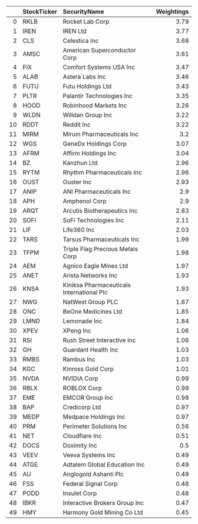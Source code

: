 |    | StockTicker   | SecurityName                              |   Weightings |
|---:|:--------------|:------------------------------------------|-------------:|
|  0 | RKLB          | Rocket Lab Corp                           |         3.79 |
|  1 | IREN          | IREN Ltd                                  |         3.77 |
|  2 | CLS           | Celestica Inc                             |         3.68 |
|  3 | AMSC          | American Superconductor Corp              |         3.61 |
|  4 | FIX           | Comfort Systems USA Inc                   |         3.47 |
|  5 | ALAB          | Astera Labs Inc                           |         3.46 |
|  6 | FUTU          | Futu Holdings Ltd                         |         3.43 |
|  7 | PLTR          | Palantir Technologies Inc                 |         3.35 |
|  8 | HOOD          | Robinhood Markets Inc                     |         3.26 |
|  9 | WLDN          | Willdan Group Inc                         |         3.22 |
| 10 | RDDT          | Reddit Inc                                |         3.22 |
| 11 | MIRM          | Mirum Pharmaceuticals Inc                 |         3.2  |
| 12 | WGS           | GeneDx Holdings Corp                      |         3.07 |
| 13 | AFRM          | Affirm Holdings Inc                       |         3.04 |
| 14 | BZ            | Kanzhun Ltd                               |         2.96 |
| 15 | RYTM          | Rhythm Pharmaceuticals Inc                |         2.96 |
| 16 | OUST          | Ouster Inc                                |         2.93 |
| 17 | ANIP          | ANI Pharmaceuticals Inc                   |         2.9  |
| 18 | APH           | Amphenol Corp                             |         2.9  |
| 19 | ARQT          | Arcutis Biotherapeutics Inc               |         2.83 |
| 20 | SOFI          | SoFi Technologies Inc                     |         2.11 |
| 21 | LIF           | Life360 Inc                               |         2.03 |
| 22 | TARS          | Tarsus Pharmaceuticals Inc                |         1.99 |
| 23 | TFPM          | Triple Flag Precious Metals Corp          |         1.98 |
| 24 | AEM           | Agnico Eagle Mines Ltd                    |         1.97 |
| 25 | ANET          | Arista Networks Inc                       |         1.93 |
| 26 | KNSA          | Kiniksa Pharmaceuticals International Plc |         1.93 |
| 27 | NWG           | NatWest Group PLC                         |         1.87 |
| 28 | ONC           | BeOne Medicines Ltd                       |         1.85 |
| 29 | LMND          | Lemonade Inc                              |         1.84 |
| 30 | XPEV          | XPeng Inc                                 |         1.06 |
| 31 | RSI           | Rush Street Interactive Inc               |         1.06 |
| 32 | GH            | Guardant Health Inc                       |         1.03 |
| 33 | RMBS          | Rambus Inc                                |         1.03 |
| 34 | KGC           | Kinross Gold Corp                         |         1.01 |
| 35 | NVDA          | NVIDIA Corp                               |         0.99 |
| 36 | RBLX          | ROBLOX Corp                               |         0.99 |
| 37 | EME           | EMCOR Group Inc                           |         0.98 |
| 38 | BAP           | Credicorp Ltd                             |         0.97 |
| 39 | MEDP          | Medpace Holdings Inc                      |         0.97 |
| 40 | PRM           | Perimeter Solutions Inc                   |         0.56 |
| 41 | NET           | Cloudflare Inc                            |         0.51 |
| 42 | DOCS          | Doximity Inc                              |         0.5  |
| 43 | VEEV          | Veeva Systems Inc                         |         0.49 |
| 44 | ATGE          | Adtalem Global Education Inc              |         0.49 |
| 45 | AU            | Anglogold Ashanti Plc                     |         0.49 |
| 46 | FSS           | Federal Signal Corp                       |         0.48 |
| 47 | PODD          | Insulet Corp                              |         0.48 |
| 48 | IBKR          | Interactive Brokers Group Inc             |         0.47 |
| 49 | HMY           | Harmony Gold Mining Co Ltd                |         0.45 |